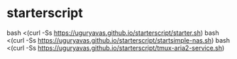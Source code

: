 # starterscript

bash <(curl -Ss https://uguryavas.github.io/starterscript/starter.sh)
bash <(curl -Ss https://uguryavas.github.io/starterscript/startsimple-nas.sh)
bash <(curl -Ss https://uguryavas.github.io/starterscript/tmux-aria2-service.sh)
